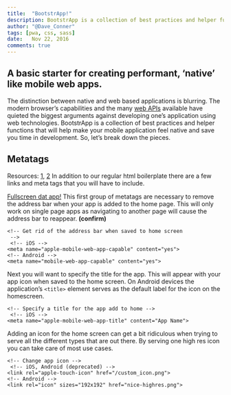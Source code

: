 ```yaml
---
title:  "BootstrApp!"
description: BootstrApp is a collection of best practices and helper functions that will help make your mobile application feel native and save you time in development.
author: "@Dave_Conner"
tags: [pwa, css, sass]
date:   Nov 22, 2016
comments: true
---
```




## A basic starter for creating performant, ‘native’ like mobile web apps.

The distinction between native and web based applications is blurring. The modern browser’s capabilities and the many [web APIs](https://developer.mozilla.org/en-US/docs/Web/API) available have quieted the biggest arguments against developing one’s application using web technologies. BootstrApp is a collection of best practices and helper functions that will help make your mobile application feel native and save you time in development. So, let’s break down the pieces.

## Metatags
Resources: [1](https://developer.apple.com/library/content/documentation/AppleApplications/Reference/SafariWebContent/ConfiguringWebApplications/ConfiguringWebApplications.html), [2](https://developers.chrome.com/multidevice/android/installtohomescreen)
In addition to our regular html boilerplate there are a few links and meta tags that you will have to include.


[Fullscreen dat app!](https://developers.google.com/web/fundamentals/native-hardware/fullscreen/)
This first group of metatags are necessary to remove the address bar when your app is added to the home page. This will only work on single page apps as navigating to another page will cause the address bar to reappear. **(confirm)**
```
<!-- Get rid of the address bar when saved to home screen
 -->
 <!-- iOS -->
<meta name="apple-mobile-web-app-capable" content="yes">
<!-- Android -->
<meta name="mobile-web-app-capable" content="yes">
```

Next you will want to specify the title for the app. This will appear with your app icon when saved to the home screen. On Android devices the application’s `<title>` element serves as the default label for the icon on the homescreen.

```
<!-- Specify a title for the app add to home -->
 <!-- iOS -->
<meta name="apple-mobile-web-app-title" content="App Name">
```

Adding an icon for the home screen can get a bit ridiculous when trying to serve all the different types that are out there. By serving one high res icon you can take care of most use cases.

```
<!-- Change app icon -->
 <!-- iOS, Android (deprecated) -->
<link rel="apple-touch-icon" href="/custom_icon.png">
<!-- Android -->
<link rel="icon" sizes="192x192" href="nice-highres.png">
```
